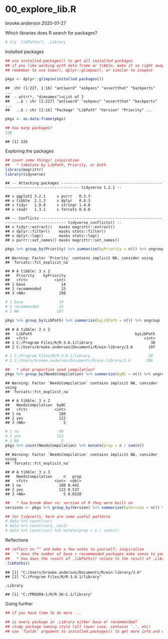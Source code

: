 00\_explore\_lib.R
================
brooke.anderson
2020-01-27

Which libraries does R search for packages?

``` r
# try .libPaths(), .Library
```

Installed packages

``` r
## use installed.packages() to get all installed packages
## if you like working with data frame or tibble, make it so right away!
## remember to use View(), dplyr::glimpse(), or similar to inspect

pkgs <- dplyr::glimpse(installed.packages())
```

    ##  chr [1:227, 1:16] "antiword" "askpass" "assertthat" "backports" ...
    ##  - attr(*, "dimnames")=List of 2
    ##   ..$ : chr [1:227] "antiword" "askpass" "assertthat" "backports" ...
    ##   ..$ : chr [1:16] "Package" "LibPath" "Version" "Priority" ...

``` r
pkgs <- as.data.frame(pkgs)

## how many packages?
226
```

    ## [1] 226

Exploring the packages

``` r
## count some things! inspiration
##   * tabulate by LibPath, Priority, or both
library(magrittr)
library(tidyverse)
```

    ## -- Attaching packages ------------------------------------------------------------------------------ tidyverse 1.2.1 --

    ## v ggplot2 3.2.1     v purrr   0.3.3
    ## v tibble  2.1.3     v dplyr   0.8.3
    ## v tidyr   1.0.0     v stringr 1.4.0
    ## v readr   1.3.1     v forcats 0.4.0

    ## -- Conflicts --------------------------------------------------------------------------------- tidyverse_conflicts() --
    ## x tidyr::extract()   masks magrittr::extract()
    ## x dplyr::filter()    masks stats::filter()
    ## x dplyr::lag()       masks stats::lag()
    ## x purrr::set_names() masks magrittr::set_names()

``` r
pkgs %>% group_by(Priority) %>% summarize(byPriority = n()) %>% ungroup
```

    ## Warning: Factor `Priority` contains implicit NA, consider using
    ## `forcats::fct_explicit_na`

    ## # A tibble: 3 x 2
    ##   Priority    byPriority
    ##   <fct>            <int>
    ## 1 base                14
    ## 2 recommended         15
    ## 3 <NA>               198

``` r
# 1 base                14
# 2 recommended         15
# 3 NA                 197

pkgs %>% group_by(LibPath) %>% summarize(byLibPath = n()) %>% ungroup
```

    ## # A tibble: 2 x 2
    ##   LibPath                                              byLibPath
    ##   <fct>                                                    <int>
    ## 1 C:/Program Files/R/R-3.6.1/library                          30
    ## 2 C:/Users/brooke.anderson/Documents/R/win-library/3.6       197

``` r
# 1 C:/Program Files/R/R-3.6.1/library                          30
# 2 C:/Users/brooke.anderson/Documents/R/win-library/3.6       196

##   * what proportion need compilation?
pkgs %>% group_by(NeedsCompilation) %>% summarize(byNC = n()) %>% ungroup
```

    ## Warning: Factor `NeedsCompilation` contains implicit NA, consider using
    ## `forcats::fct_explicit_na`

    ## # A tibble: 3 x 2
    ##   NeedsCompilation  byNC
    ##   <fct>            <int>
    ## 1 no                 100
    ## 2 yes                122
    ## 3 <NA>                 5

``` r
# 1 no                  99
# 2 yes                122
# 3 NA                   5
pkgs %>% count(NeedsCompilation) %>% mutate(prop = n / sum(n))
```

    ## Warning: Factor `NeedsCompilation` contains implicit NA, consider using
    ## `forcats::fct_explicit_na`

    ## # A tibble: 3 x 3
    ##   NeedsCompilation     n   prop
    ##   <fct>            <int>  <dbl>
    ## 1 no                 100 0.441 
    ## 2 yes                122 0.537 
    ## 3 <NA>                 5 0.0220

``` r
##   * how break down re: version of R they were built on
versions <- pkgs %>% group_by(Version) %>% summarize(byVersion = n()) %>% ungroup

## for tidyverts, here are some useful patterns
# data %>% count(var)
# data %>% count(var1, var2)
# data %>% count(var) %>% mutate(prop = n / sum(n))
```

Reflections

``` r
## reflect on ^^ and make a few notes to yourself; inspiration
##   * does the number of base + recommended packages make sense to you?
##   * how does the result of .libPaths() relate to the result of .Library?
.libPaths()
```

    ## [1] "C:/Users/brooke.anderson/Documents/R/win-library/3.6"
    ## [2] "C:/Program Files/R/R-3.6.1/library"

``` r
.Library
```

    ## [1] "C:/PROGRA~1/R/R-36~1.1/library"

Going further

``` r
## if you have time to do more ...

## is every package in .Library either base or recommended?
## study package naming style (all lower case, contains '.', etc)
## use `fields` argument to installed.packages() to get more info and use it!
```
